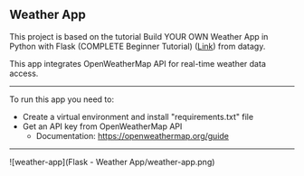 ## Weather App



This project is based on the tutorial  Build YOUR OWN Weather App in Python with Flask (COMPLETE Beginner Tutorial) ([Link](https://youtu.be/JCD7YdOSsWI)) from datagy.

This app integrates OpenWeatherMap API for real-time weather data access.



---

To run this app you need to:

* Create a virtual environment and install "requirements.txt" file
* Get an API key from OpenWeatherMap API
  * Documentation: https://openweathermap.org/guide





----

![weather-app](Flask - Weather App/weather-app.png)
